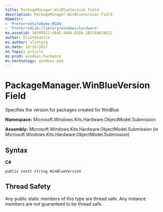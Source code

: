 ```yaml
---
title: PackageManager.WinBlueVersion Field
description: PackageManager.WinBlueVersion Field
MSHAttr:
- 'PreferredSiteName:MSDN'
- 'PreferredLib:/library/windows/hardware'
ms.assetid: 1A399522-6A4E-440A-A3DA-1B376967AD12
author: EliotSeattle
ms.author: eliotgra
ms.date: 10/15/2017
ms.topic: article
ms.prod: windows-hardware
ms.technology: windows-oem
---
```


# PackageManager.WinBlueVersion Field


Specifies the version for packages created for WinBlue.

**Namespace:** Microsoft.Windows.Kits.Hardware.ObjectModel.Submission

**Assembly:** Microsoft.Windows.Kits.Hardware.ObjectModel.Submission (in Microsoft.Windows.Kits.Hardware.ObjectModel.Submission)

## <span id="Syntax"></span><span id="syntax"></span><span id="SYNTAX"></span>Syntax


**C#**

`public const string WinBlueVersion`

## <span id="Thread_Safety"></span><span id="thread_safety"></span><span id="THREAD_SAFETY"></span>Thread Safety


Any public static members of this type are thread safe. Any instance members are not guaranteed to be thread safe.

 

 






